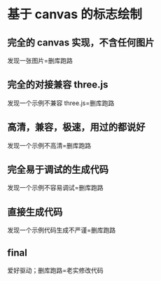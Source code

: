 # 基于 canvas 的标志绘制

## 完全的 canvas 实现，不含任何图片

发现一张图片=删库跑路

## 完全的对接兼容 three.js

发现一个示例不兼容 three.js=删库跑路

## 高清，兼容，极速，用过的都说好

发现一个示例不高清=删库跑路

## 完全易于调试的生成代码

发现一个示例不容易调试=删库跑路

## 直接生成代码

发现一个示例代码生成不严谨=删库跑路

## final

爱好驱动；删库跑路=老实修改代码
